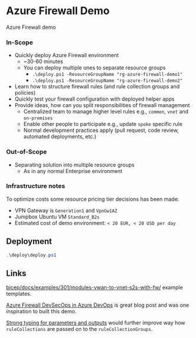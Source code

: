 # Azure Firewall Demo

Azure Firewall demo

### In-Scope

- Quickly deploy Azure Firewall environment
  - ~30-60 minutes
  - You can deploy multiple ones to separate resource groups
    - `.\deploy.ps1 -ResourceGroupName "rg-azure-firewall-demo1"`
    - `.\deploy.ps1 -ResourceGroupName "rg-azure-firewall-demo2"`
- Learn how to structure firewall rules (and rule collection groups and policies)
- Quickly test your firewall configuration with deployed helper apps
- Provide ideas, how can you split responsibilities of firewall management
  - Centralized team to manage higher level rules e.g., `common`, `vnet` and `on-premises`
  - Enable other people to participate e.g., update `spoke` specific rule
  - Normal development practices apply (pull request, code review, automated deployments, etc.)

### Out-of-Scope

- Separating solution into multiple resource groups
  - As in any normal Enterprise environment

### Infrastructure notes

To optimize costs some resource pricing tier decisions has been made:

- VPN Gateway is `Generation1` and `VpnGw1AZ`
- Jumpbox Ubuntu VM `Standard_B2s`
- Estimated cost of demo environment: `< 20 EUR, < 20 USD per day`

## Deployment

```powershell
.\deploy\deploy.ps1
```

## Links

[bicep/docs/examples/301/modules-vwan-to-vnet-s2s-with-fw/](https://github.com/Azure/bicep/tree/main/docs/examples/301/modules-vwan-to-vnet-s2s-with-fw) example templates.

[Azure Firewall DevSecOps in Azure DevOps](https://aidanfinn.com/?p=22525)
is great blog post and was one inspiration to built this demo.

[Strong typing for parameters and outputs](https://github.com/Azure/bicep/issues/4158) would
further improve way how `ruleCollections` are passed on to the `ruleCollectionGroups`.
